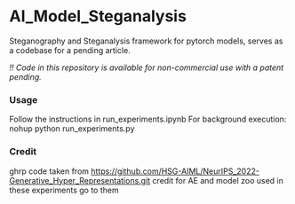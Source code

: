 # AI_Model_Steganalysis
Steganography and Steganalysis framework for pytorch models, serves as a codebase for a pending article.

*!! Code in this repository is available for non-commercial use with a patent pending.*

### Usage
Follow the instructions in run_experiments.ipynb
For background execution: nohup python run_experiments.py

### Credit
ghrp code taken from https://github.com/HSG-AIML/NeurIPS_2022-Generative_Hyper_Representations.git
credit for AE and model zoo used in these experiments go to them
